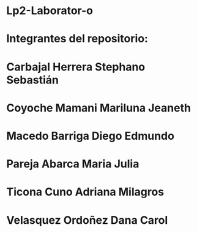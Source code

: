 # Lp2-Laborator-o
# Integrantes del repositorio:
# Carbajal Herrera Stephano Sebastián 
# Coyoche Mamani Mariluna Jeaneth 
# Macedo Barriga Diego Edmundo 
# Pareja Abarca Maria Julia
# Ticona Cuno Adriana Milagros 
# Velasquez Ordoñez Dana Carol

